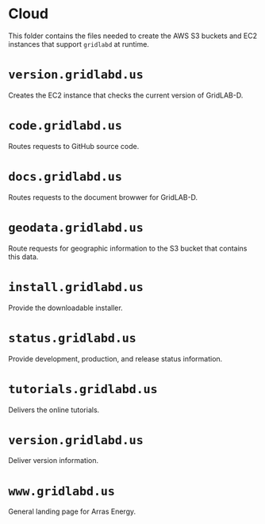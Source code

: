 # Cloud

This folder contains the files needed to create the AWS S3 buckets and EC2
instances that support `gridlabd` at runtime.

# `version.gridlabd.us`

Creates the EC2 instance that checks the current version of GridLAB-D.

# `code.gridlabd.us`

Routes requests to GitHub source code.

# `docs.gridlabd.us`

Routes requests to the document browwer for GridLAB-D.

# `geodata.gridlabd.us`

Route requests for geographic information to the S3 bucket that contains this data.

# `install.gridlabd.us`

Provide the downloadable installer.

# `status.gridlabd.us`

Provide development, production, and release status information.

# `tutorials.gridlabd.us`

Delivers the online tutorials.

# `version.gridlabd.us`

Deliver version information.

# `www.gridlabd.us`

General landing page for Arras Energy.
